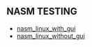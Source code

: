 ## NASM TESTING
* [nasm_linux_with_gui](https://github.com/SitrakaResearchAndPOC/nasm/blob/main/nasm_linux.md)
* [nasm_linux_without_gui](https://github.com/SitrakaResearchAndPOC/nasm/blob/main/nasm_linux_without_gui.md)
